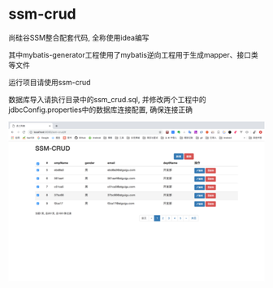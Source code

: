 # ssm-crud

尚硅谷SSM整合配套代码, 全称使用idea编写

其中mybatis-generator工程使用了mybatis逆向工程用于生成mapper、接口类等文件

运行项目请使用ssm-crud

数据库导入请执行目录中的ssm_crud.sql, 并修改两个工程中的jdbcConfig.properties中的数据库连接配置, 确保连接正确

<img src="img/1.png"/>
